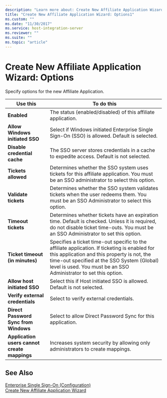 ```yaml
---
description: "Learn more about: Create New Affiliate Application Wizard: Options"
title: "Create New Affiliate Application Wizard: Options1"
ms.custom: ""
ms.date: "11/30/2017"
ms.service: host-integration-server
ms.reviewer: ""
ms.suite: ""
ms.topic: "article"
---
```

# Create New Affiliate Application Wizard: Options
Specify options for the new Affiliate Application.  
  
|Use this|To do this|  
|--------------|----------------|  
|**Enabled**|The status (enabled/disabled) of this affiliate application.|  
|**Allow Windows initiated SSO**|Select if Windows initiated Enterprise Single Sign-On (SSO) is allowed. Default is selected.|  
|**Disable credential cache**|The SSO server stores credentials in a cache to expedite access. Default is not selected.|  
|**Tickets allowed**|Determines whether the SSO system uses tickets for this affiliate application. You must be an SSO administrator to select this option.|  
|**Validate tickets**|Determines whether the SSO system validates tickets when the user redeems them. You must be an SSO Administrator to select this option.|  
|**Timeout tickets**|Determines whether tickets have an expiration time. Default is checked. Unless it is required, do not disable ticket time-outs. You must be an SSO Administrator to set this option.|  
|**Ticket timeout (in minutes)**|Specifies a ticket time-out specific to the affiliate application. If ticketing is enabled for this application and this property is not, the time-out specified at the SSO System (Global) level is used. You must be an SSO Administrator to set this option.|  
|**Allow host initiated SSO**|Select this if Host initiated SSO is allowed. Default is not selected.|  
|**Verify external credentials**|Select to verify external credentials.|  
|**Direct Password Sync from Windows**|Select to allow Direct Password Sync for this application.|  
|**Application users cannot create mappings**|Increases system security by allowing only administrators to create mappings.|  
  
## See Also  
 [Enterprise Single Sign-On (Configuration)](../core/enterprise-single-sign-on-configuration-1.md)   
 [Create New Affiliate Application Wizard](../core/create-new-affiliate-application-wizard2.md)
